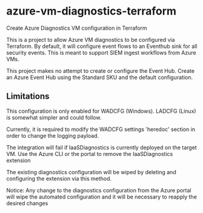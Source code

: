 # azure-vm-diagnostics-terraform
Create Azure Diagnostics VM configuration in Terraform

This is a project to allow Azure VM diagnostics to be configured via Terraform. By default, it will configure event flows to an Eventhub sink for all security events. This is meant to support SIEM ingest workflows from Azure VMs.

This project makes no attempt to create or configure the Event Hub. Create an Azure Event Hub using the Standard SKU and the default configuration.

## Limitations
This configuration is only enabled for WADCFG (Windows). LADCFG (Linux) is somewhat simpler and could follow.

Currently, it is required to modify the WADCFG settings 'heredoc' section in order to change the logging payload. 

The integration will fail if IaaSDiagnostics is currently deployed on the target VM. Use the Azure CLI or the portal to remove the IaaSDiagnostics extension

The existing diagnostics configuration will be wiped by deleting and configuring the extension via this method.

Notice: Any change to the diagnostics configuration from the Azure portal will wipe the automated configuration and it will be necessary to reapply the desired changes
